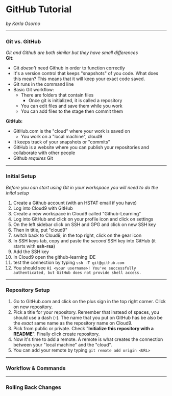 # GitHub Tutorial

_by Karla Osorno_

---
### Git vs. GitHub
_Git and Github are both similar but they have small differences_  
**Git:**
* Git _doesn't_ need Github in order to function correctly
* It's a version control that keeps "snapshots" of you code. What does this mean? This means that it will keep your exact code saved.
* Git runs in the command line
* Basic Git workflow:
    * There are folders that contain files
        * Once git is initialized, it is called a repository
    * You can edit files and save them while you work
    * You can add files to the stage then commit them  

**GitHub:**
* GitHub.com is the "cloud" where your work is saved on
    * You work on a "local machine", cloud9
* It keeps track of your snapshots or "commits"
* GitHub is a website where you can publish your repositories and collaborate with other people
* Github _requires_ Git


---
### Initial Setup
_Before you can start using Git in your workspace you will need to do the inital setup_
1. Create a Github account (with an HSTAT email if you have)
2. Log into Cloud9 with GitHub
3. Create a new workspace in Cloud9 called "Github-Learning"
4. Log into GitHub and click on your profile icon and click on settings
5. On the left sidebar click on SSH and GPG and click on new SSH key
6. Then in title, put "cloud9"
7. switch back to Cloud9, in the top right, click on the gear icon
8. In SSH keys tab, copy and paste the _second_ SSH key into GitHub (it starts with **ssh-rsa**)
9. Add the SSH key
10. In Cloud9 open the github-learning IDE
11. test the connection by typing `ssh -T git@github.com`
12. You should see `Hi <your username>! You've successfully authenticated, but GitHub does not provide shell access.`


---
### Repository Setup
1. Go to GitHub.com and click on the plus sign in the top right corner. Click on new repository.
2. Pick a title for your repository. Remember that instead of spaces, you should use a dash (-). The name that you put on GitHub
 has be also be the _exact_ same name as the repository name on Cloud9.
3. Pick from public or private. Check "**Initialize this repository with a README**". Finally click create repository.
4. Now it's time to add a remote. A remote is what creates the connection between your "local machine" and the "cloud".
5. You can add your remote by typing `git remote add origin <URL>`


---
### Workflow & Commands



---
### Rolling Back Changes